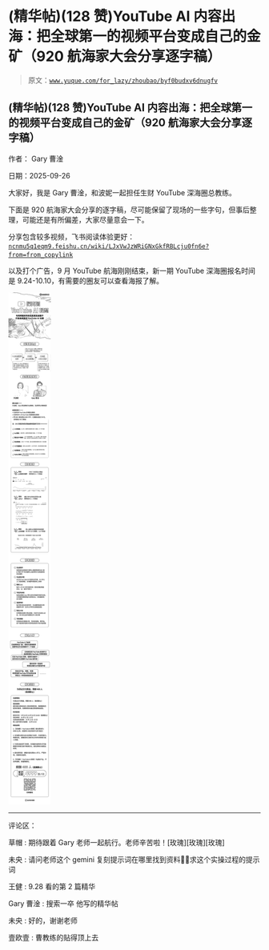 # (精华帖)(128 赞)YouTube AI 内容出海：把全球第一的视频平台变成自己的金矿（920 航海家大会分享逐字稿）

> 原文：[`www.yuque.com/for_lazy/zhoubao/byf0budxv6dnugfv`](https://www.yuque.com/for_lazy/zhoubao/byf0budxv6dnugfv)

## (精华帖)(128 赞)YouTube AI 内容出海：把全球第一的视频平台变成自己的金矿（920 航海家大会分享逐字稿）

作者： Gary 曹淦

日期：2025-09-26

大家好，我是 Gary 曹淦，和波妮一起担任生财 YouTube 深海圈总教练。

下面是 920 航海家大会分享的逐字稿，尽可能保留了现场的一些字句，但事后整理，可能还是有所偏差，大家尽量意会一下。

分享包含较多视频，飞书阅读体验更好：[`ncnmu5q1eqm9.feishu.cn/wiki/LJxVwJzWRiGNxGkfRBLcju0fn6e?from=from_copylink`](https://ncnmu5q1eqm9.feishu.cn/wiki/LJxVwJzWRiGNxGkfRBLcju0fn6e?from=from_copylink)

以及打个广告，9 月 YouTube 航海刚刚结束，新一期 YouTube 深海圈报名时间是 9.24-10.10，有需要的圈友可以查看海报了解。

![](img/4f355b637e844efe2f5f2324fb51364a.png "None")

* * *

评论区：

草帽 : 期待跟着 Gary 老师一起航行。老师辛苦啦！[玫瑰][玫瑰][玫瑰]

未央 : 请问老师这个 gemini 复刻提示词在哪里找到资料🙏🙏求这个实操过程的提示词

王健 : 9.28 看的第 2 篇精华

Gary 曹淦 : 搜索一卒 他写的精华帖

未央 : 好的，谢谢老师

壹欧壹 : 曹教练的贴得顶上去
